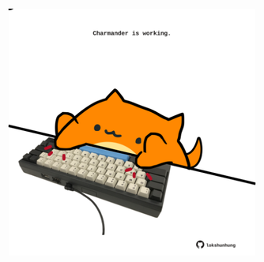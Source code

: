 <!-- built at 30/05/2024, 01:25:45 UTC -->
<p align="center">
  <img width="500" height="500" src="./ReadmeImage.svg">
</p>
